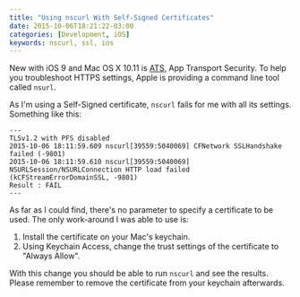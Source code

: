 ```yaml
---
title: "Using nscurl With Self-Signed Certificates"
date: 2015-10-06T18:21:22-03:00
categories: [Development, iOS]
keywords: nscurl, ssl, ios
---
```

New with iOS 9 and Mac OS X 10.11 is [ATS](https://developer.apple.com/library/prerelease/ios/technotes/App-Transport-Security-Technote/), App Transport Security. To help you troubleshoot HTTPS settings, Apple is providing a command line tool called `nsurl`. 

As I'm using a Self-Signed certificate, `nscurl` fails for me with all its settings. Something like this:

```
---
TLSv1.2 with PFS disabled
2015-10-06 18:11:59.609 nscurl[39559:5040069] CFNetwork SSLHandshake failed (-9801)
2015-10-06 18:11:59.610 nscurl[39559:5040069] NSURLSession/NSURLConnection HTTP load failed (kCFStreamErrorDomainSSL, -9801)
Result : FAIL
---
```

As far as I could find, there's no parameter to specify a certificate to be used. The only work-around I was able to use is:

1. Install the certificate on your Mac's keychain.
2. Using Keychain Access, change the trust settings of the certificate to "Always Allow".

With this change you should be able to run `nscurl` and see the results. Please remember to remove the certificate from your keychain afterwards.